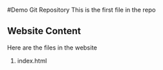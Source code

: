 #Demo Git Repository
This is the first file in the repo

## Website Content

Here are the files in the website

1. index.html